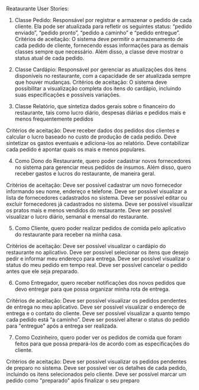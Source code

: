 Reataurante
User Stories:

1. Classe Pedido: Responsável por registrar e armazenar o pedido de cada cliente. Ela pode ser atualizada para refletir os seguintes status: “pedido enviado”, “pedido pronto”, “pedido a caminho” e “pedido entregue”.
Critérios de aceitação: O sistema deve permitir o armazenamento de cada pedido de cliente, fornecendo essas informações para as demais classes sempre que necessário. Além disso, a classe deve mostrar o status atual de cada pedido.

2. Classe Cardápio: Responsável por gerenciar as atualizações dos itens disponíveis no restaurante, com a capacidade de ser atualizada sempre que houver mudanças.
Critérios de aceitação: O sistema deve possibilitar a visualização completa dos itens do cardápio, incluindo suas especificações e possíveis variações.

3. Classe Relatório, que sintetiza dados gerais sobre o financeiro do restaurante, tais 
como lucro diário, despesas diárias e pedidos mais e menos frequentemente pedidos

Critérios de aceitação: 
Deve receber dados dos pedidos dos clientes e calcular o lucro baseado no custo de produção 
de cada pedido. 
Deve sintetizar os gastos eventuais e adiciona-los ao relatório.
Deve contabilizar cada pedido é apontar quais os mais e menos populares. 

4. Como Dono do Restaurante, quero poder cadastrar novos fornecedores no sistema 
para gerenciar meus pedidos de insumos. Além disso, quero receber gastos e lucros do
restaurante, de maneira geral.

Critérios de aceitação:
Deve ser possível cadastrar um novo fornecedor informando seu nome, endereço e telefone.
Deve ser possível visualizar a lista de fornecedores cadastrados no sistema.
Deve ser possível editar ou excluir fornecedores já cadastrados no sistema.
Deve ser possível visualizar os pratos mais e menos vendidos do restaurante.
Deve ser possível visualizar o lucro diário, semanal e mensal do restaurante. 

5. Como Cliente, quero poder realizar pedidos de comida pelo aplicativo do restaurante 
para receber na minha casa.

Critérios de aceitação:
Deve ser possível visualizar o cardápio do restaurante no aplicativo.
Deve ser possível selecionar os itens que desejo pedir e informar meu endereço para entrega.
Deve ser possível visualizar o status do meu pedido em tempo real.
Deve ser possível cancelar o pedido antes que ele seja preparado.

6. Como Entregador, quero receber notificações dos novos pedidos que devo entregar 
para que possa organizar minha rota de entrega.

Critérios de aceitação:
Deve ser possível visualizar os pedidos pendentes de entrega no meu aplicativo.
Deve ser possível visualizar o endereço de entrega e o contato do cliente.
Deve ser possível visualizar a quanto tempo cada pedido está “a caminho”.
Deve ser possível alterar o status do pedido para "entregue" após a entrega ser realizada.

7. Como Cozinheiro, quero poder ver os pedidos de comida que foram feitos para que 
possa prepará-los de acordo com as especificações do cliente.

Critérios de aceitação:
Deve ser possível visualizar os pedidos pendentes de preparo no sistema.
Deve ser possível ver os detalhes de cada pedido, incluindo os itens selecionados pelo cliente.
Deve ser possível marcar um pedido como "preparado" após finalizar o seu preparo
